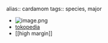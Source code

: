 alias:: cardamom
tags:: species, major

- ![image.png](https://peach-geographical-bat-397.mypinata.cloud/ipfs/QmZBQWS2SMyehVvwKsKNDhD6yPxfv3RbpdugUdn4YhmpUN)
- [tokopedia](https://www.tokopedia.com/hilalstore9/terbaru-bibit-biji-kapulaga-india-kapolaga-hijau-cardamom-terlaris?extParam=whid%3D15161872)
- [[high margin]]